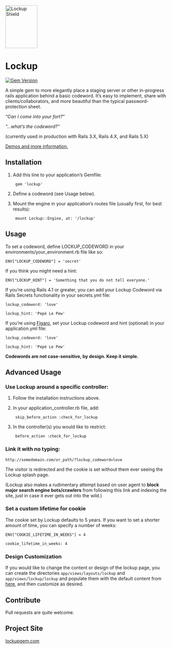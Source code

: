 <img src="http://lockupgem.com/github_host/lockup_mark.png" width="100" height="134" alt="Lockup Shield" />

# Lockup

[![Gem Version](https://badge.fury.io/rb/lockup.png)](http://badge.fury.io/rb/lockup)

A simple gem to more elegantly place a staging server or other in-progress rails application behind a basic codeword. It’s easy to implement, share with clients/collaborators, and more beautiful than the typical password-protection sheet.

_“Can I come into your fort?”_

_“…what’s the codeword?”_

(currently used in production with Rails 3.X, Rails 4.X, and Rails 5.X)

[Demos and more information.](http://lockupgem.com)

## Installation

1. Add this line to your application’s Gemfile:

        gem 'lockup'

2. Define a codeword (see Usage below).

3. Mount the engine in your application’s routes file (usually first, for best results):

        mount Lockup::Engine, at: '/lockup'

## Usage

To set a codeword, define LOCKUP_CODEWORD in your environments/your_environment.rb file like so:

    ENV["LOCKUP_CODEWORD"] = 'secret'

If you think you might need a hint:

    ENV["LOCKUP_HINT"] = 'Something that you do not tell everyone.'

If you’re using Rails 4.1 or greater, you can add your Lockup Codeword via Rails Secrets functionality in your secrets.yml file:

    lockup_codeword: 'love'

    lockup_hint: 'Pepé Le Pew'

If you’re using [Figaro](https://github.com/laserlemon/figaro), set your Lockup codeword and hint (optional) in your application.yml file:

    lockup_codeword: 'love'

    lockup_hint: 'Pepé Le Pew'

**Codewords are not case-sensitive, by design. Keep it simple.**

## Advanced Usage

### Use Lockup around a specific controller:

1. Follow the installation instructions above.

2. In your application_controller.rb file, add:

        skip_before_action :check_for_lockup

4. In the controller(s) you would like to restrict:

        before_action :check_for_lockup

### Link it with no typing:

    http://somedomain.com/or_path/?lockup_codeword=love

The visitor is redirected and the cookie is set without them ever seeing the Lockup splash page.

(Lockup also makes a rudimentary attempt based on user agent to **block major search engine bots/crawlers** from following this link and indexing the site, just in case it ever gets out into the wild.)

### Set a custom lifetime for cookie

The cookie set by Lockup defaults to 5 years. If you want to set a shorter amount of time, you can specify a number of weeks:

    ENV["COOKIE_LIFETIME_IN_WEEKS"] = 4

    cookie_lifetime_in_weeks: 4

### Design Customization

If you would like to change the content or design of the lockup page, you can create the directories `app/views/layouts/lockup` and `app/views/lockup/lockup` and populate them with the default content from [here](https://github.com/gblakeman/lockup/tree/master/app/views), and then customize as desired.

## Contribute

Pull requests are quite welcome.

## Project Site

[lockupgem.com](http://lockupgem.com)
